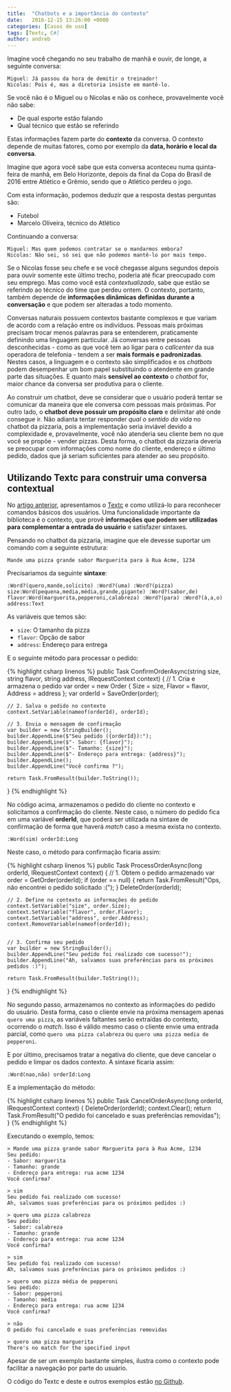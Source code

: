 ```yaml
---
title:  "Chatbots e a importância do contexto"
date:   2016-12-15 13:26:00 +0000
categories: [Casos de uso]
tags: [Textc, C#]
author: andreb
---
```


Imagine você chegando no seu trabalho de manhã e ouvir, de longe, a seguinte conversa:

```
Miguel: Já passou da hora de demitir o treinador!
Nicolas: Pois é, mas a diretoria insiste em mantê-lo.
```
Se você não é o Miguel ou o Nicolas e não os conhece, provavelmente você não sabe:

- De qual esporte estão falando
- Qual técnico que estão se referindo

Estas informações fazem parte do **contexto** da conversa. O contexto depende de muitas fatores, como por exemplo da **data, horário e local da conversa**. 

<!--preview--> 

Imagine que agora você sabe que esta conversa aconteceu numa quinta-feira de manhã, em Belo Horizonte, depois da final da Copa do Brasil de 2016 entre Atlético e Grêmio, sendo que o Atlético perdeu o jogo.

Com esta informação, podemos deduzir que a resposta destas perguntas são:

- Futebol
- Marcelo Oliveira, técnico do Atlético

Continuando a conversa:

```
Miguel: Mas quem podemos contratar se o mandarmos embora?
Nicolas: Não sei, só sei que não podemos mantê-lo por mais tempo.
```

Se o Nicolas fosse seu chefe e se você chegasse alguns segundos depois para ouvir somente este último trecho, poderia até ficar preocupado com seu emprego. Mas como você está *contextualizado*, sabe que estão se referindo ao técnico do time que perdeu ontem. O contexto, portanto, também depende de **informações dinâmicas definidas durante a conversação** e que podem ser alteradas a todo momento.

Conversas naturais possuem contextos bastante complexos e que variam de acordo com a relação entre os indivíduos. Pessoas mais próximas precisam trocar menos palavras para se entenderem, praticamente definindo uma linguagem particular. Já conversas entre pessoas desconhecidas - como as que você tem ao ligar para o *callcenter* da sua operadora de telefonia - tendem a ser **mais formais e padronizadas**. Nestes casos, a linguagem e o contexto são simplificados e os *chatbots* podem desempenhar um bom papel substituindo o atendente em grande parte das situações. E quanto mais **sensível ao contexto** o *chatbot* for, maior chance da conversa ser produtiva para o cliente.

Ao construir um chatbot, deve se considerar que o usuário poderá tentar se comunicar da maneira que ele conversa com pessoas mais próximas. Por outro lado, o **chatbot deve possuir um propósito claro** e delimitar até onde consegue ir. Não adianta tentar responder *qual o sentido da vida* no chatbot da pizzaria, pois a implementação seria inviável devido a complexidade e, provavelmente, você não atenderia seu cliente bem no que você se propõe - vender pizzas. Desta forma, o chatbot da pizzaria deveria se preocupar com informações como nome do cliente, endereço e último pedido, dados que já seriam suficientes para atender ao seu propósito.

## Utilizando Textc para construir uma conversa contextual

No [artigo anterior](http://blog.blip.ai/2016/10/17/chatbots-com-textc.html), apresentamos o [Textc](https://github.com/takenet/textc-csharp) e como utilizá-lo para reconhecer comandos básicos dos usuários. Uma funcionalidade importante da biblioteca é o contexto, que provê **informações que podem ser utilizadas para complementar a entrada do usuário** e satisfazer sintaxes.

Pensando no chatbot da pizzaria, imagine que ele devesse suportar um comando com a seguinte estrutura:

```
Mande uma pizza grande sabor Marguerita para à Rua Acme, 1234
```

Precisariamos da seguinte **sintaxe**:

```
:Word?(quero,mande,solicito) :Word?(uma) :Word?(pizza) size:Word(pequena,media,média,grande,gigante) :Word?(sabor,de) flavor:Word(marguerita,pepperoni,calabreza) :Word?(para) :Word?(à,a,o) address:Text
```

As variáveis que temos são:

- `size`: O tamanho da pizza
- `flavor`: Opção de sabor
- `address`: Endereço para entrega

E o seguinte método para processar o pedido:

{% highlight csharp linenos %}
public Task<string> ConfirmOrderAsync(string size, string flavor, string address, IRequestContext context)
{
    // 1. Cria e armazena o pedido
    var order = new Order
    {
        Size = size,
        Flavor = flavor,
        Address = address
    };
    var orderId = SaveOrder(order);

    // 2. Salva o pedido no contexto
    context.SetVariable(nameof(orderId), orderId);

    // 3. Envia o mensagem de confirmação
    var builder = new StringBuilder();
    builder.AppendLine($"Seu pedido ({orderId}):");
    builder.AppendLine($"- Sabor: {flavor}");
    builder.AppendLine($"- Tamanho: {size}");
    builder.AppendLine($"- Endereço para entrega: {address}");
    builder.AppendLine();
    builder.AppendLine("Você confirma ?");

    return Task.FromResult(builder.ToString());
}
{% endhighlight %}

No código acima, armazenamos o pedido do cliente no contexto e solicitamos a confirmação do cliente. Neste caso, o número do pedido fica em uma variável **orderId**, que poderá ser utilizada na sintaxe de confirmação de forma que haverá *match* caso a mesma exista no contexto.

```
:Word(sim) orderId:Long
```

Neste caso, o método para confirmação ficaria assim:

{% highlight csharp linenos %}
public Task<string> ProcessOrderAsync(long orderId, IRequestContext context)
{
    // 1. Obtem o pedido armazenado
    var order = GetOrder(orderId);
    if (order == null)
    {
        return Task.FromResult("Ops, não encontrei o pedido solicitado :(");
    }
    DeleteOrder(orderId);

    // 2. Define no contexto as informações do pedido
    context.SetVariable("size", order.Size);
    context.SetVariable("flavor", order.Flavor);
    context.SetVariable("address", order.Address);
    context.RemoveVariable(nameof(orderId));


    // 3. Confirma seu pedido
    var builder = new StringBuilder();
    builder.AppendLine("Seu pedido foi realizado com sucesso!");
    builder.AppendLine("Ah, salvamos suas preferências para os próximos pedidos :)");

    return Task.FromResult(builder.ToString());
}
{% endhighlight %}

No segundo passo, armazenamos no contexto as informações do pedido do usuário. Desta forma, caso o cliente envie na próxima mensagem apenas `quero uma pizza`, as variáveis faltantes serão extraídas do contexto, ocorrendo o *match*. Isso é válido mesmo caso o cliente envie uma entrada parcial, como `quero uma pizza calabreza` ou `quero uma pizza media de pepperoni`.

E por último, precisamos tratar a negativa do cliente, que deve cancelar o pedido e limpar os dados contexto. A sintaxe ficaria assim:

```
:Word(nao,não) orderId:Long
```

E a implementação do método:

{% highlight csharp linenos %}
public Task<string> CancelOrderAsync(long orderId, IRequestContext context)
{
    DeleteOrder(orderId);
    context.Clear();
    return Task.FromResult("O pedido foi cancelado e suas preferências removidas");
}
{% endhighlight %}

Executando o exemplo, temos:

```
> Mande uma pizza grande sabor Marguerita para à Rua Acme, 1234
Seu pedido:
- Sabor: marguerita
- Tamanho: grande
- Endereço para entrega: rua acme 1234
Você confirma?

> sim
Seu pedido foi realizado com sucesso!
Ah, salvamos suas preferências para os próximos pedidos :)

> quero uma pizza calabreza
Seu pedido:
- Sabor: calabreza
- Tamanho: grande
- Endereço para entrega: rua acme 1234
Você confirma?

> sim
Seu pedido foi realizado com sucesso!
Ah, salvamos suas preferências para os próximos pedidos :)

> quero uma pizza média de pepperoni
Seu pedido:
- Sabor: pepperoni
- Tamanho: média
- Endereço para entrega: rua acme 1234
Você confirma?

> não
O pedido foi cancelado e suas preferências removidas

> quero uma pizza marguerita
There's no match for the specified input

```

Apesar de ser um exemplo bastante simples, ilustra como o contexto pode facilitar a navegação por parte do usuário.

O código do Textc e deste e outros exemplos estão <a href="https://github.com/takenet/textc-csharp/tree/master/src/Takenet.Textc.Samples">no Github</a>. 
